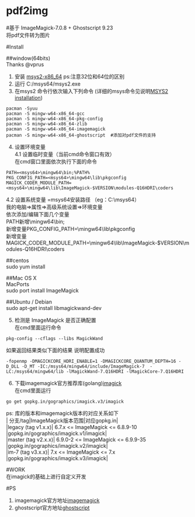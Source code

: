 # pdf2img
#基于 ImageMagick-7.0.8 + Ghostscript 9.23  
将pdf文件转为图片  

#Install  

##window(64bits)  
Thanks @vprus
1. 安装 [msys2-x86_64](http://www.msys2.org/)  ps:注意32位和64位的区别  
2. 运行 C:/msys64/msys2.exe  
3. 在msys2 命令行依次输入下列命令 (详细的msys命令见说明[MSYS2 installation](https://github.com/msys2/msys2/wiki/MSYS2-installation))  
```
pacman -Syuu  
pacman -S mingw-w64-x86_64-gcc  
pacman -S mingw-w64-x86_64-pkg-config  
pacman -S mingw-w64-x86_64-zlib  
pacman -S mingw-w64-x86_64-imagemagick  
pacman -S mingw-w64-x86_64-ghostscript  #添加对pdf文件的支持  
```
4. 设置环境变量  
4.1 设置临时变量（当前cmd命令窗口有效）  
在cmd窗口里面依次执行下面的命令  
```
PATH=<msys64>\mingw64\bin;%PATH%  
PKG_CONFIG_PATH=<msys64>\mingw64\lib\pkgconfig  
MAGICK_CODER_MODULE_PATH=<msys64>\mingw64\lib\ImageMagick-$VERSION\modules-Q16HDRI\coders  
```
4.2 设置系统变量  <msys64> =msys64安装路径 （eg：C:\msys64）  
我的电脑=>属性=>高级系统设置=>环境变量  
依次添加/编辑下面几个变量  
PATH新增<msys64>\mingw64\bin;  
新增变量PKG_CONFIG_PATH=<msys64>\mingw64\lib\pkgconfig  
新增变量MAGICK_CODER_MODULE_PATH=<msys64>\mingw64\lib\ImageMagick-$VERSION\modules-Q16HDRI\coders  


##centos  
sudo yum install  


##Mac OS X  
MacPorts  
sudo port install ImageMagick  


##Ubuntu / Debian  
sudo apt-get install libmagickwand-dev  


5. 检测是 ImageMagick 是否正确配置  
在cmd里面运行命令  
```
pkg-config --cflags --libs MagickWand  
```
如果返回结果类似下面的结果 说明配置成功  
```
-fopenmp -DMAGICKCORE_HDRI_ENABLE=1 -DMAGICKCORE_QUANTUM_DEPTH=16 -D_DLL -D_MT -IC:/msys64/mingw64/include/ImageMagick-7  -LC:/msys64/mingw64/lib -lMagickWand-7.Q16HDRI -lMagickCore-7.Q16HDRI  
```
6. 下载imagemagick官方推荐库(golang)[imagick](https://github.com/gographics/imagick)  
在cmd里面运行 
```
go get gopkg.in/gographics/imagick.v3/imagick  
```

ps: 库的版本和imagemagick版本的对应关系如下  
| 分支/tag|ImageMagick版本范围|对应gopkg.in|  
|legacy (tag v1.x.x)| 6.7.x   <= ImageMagick <= 6.8.9-10 |gopkg.in/gographics/imagick.v1/imagick|  
|master (tag v2.x.x)| 6.9.0-2 <= ImageMagick <= 6.9.9-35 |gopkg.in/gographics/imagick.v2/imagick|  
|im-7   (tag v3.x.x)| 7.x     <= ImageMagick <= 7.x |gopkg.in/gographics/imagick.v3/imagick|  


#WORK  
在imagick的基础上进行自定义开发  

#PS  
1. imagemagick官方地址[imagemagick](https://www.imagemagick.org/)  
2. ghostscript官方地址[ghostscript](https://ghostscript.com/download/gsdnld.html)  
